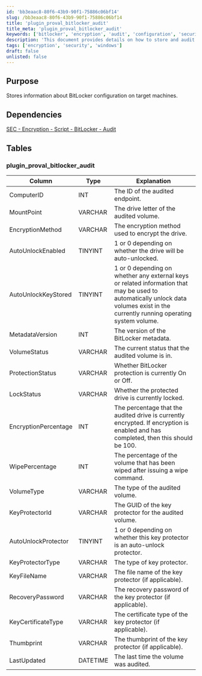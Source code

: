```yaml
---
id: 'bb3eaac8-80f6-43b9-90f1-75886c06bf14'
slug: /bb3eaac8-80f6-43b9-90f1-75886c06bf14
title: 'plugin_proval_bitlocker_audit'
title_meta: 'plugin_proval_bitlocker_audit'
keywords: ['bitlocker', 'encryption', 'audit', 'configuration', 'security']
description: 'This document provides details on how to store and audit BitLocker configuration information on target machines, including the various parameters and statuses related to BitLocker encryption.'
tags: ['encryption', 'security', 'windows']
draft: false
unlisted: false
---
```


## Purpose

Stores information about BitLocker configuration on target machines.

## Dependencies

[SEC - Encryption - Script - BitLocker - Audit](/docs/d7d933e3-9668-4de9-9f44-7452198ab85a)

## Tables

### plugin_proval_bitlocker_audit

| Column                     | Type      | Explanation                                                                                                                     |
|---------------------------|-----------|-------------------------------------------------------------------------------------------------------------------------------|
| ComputerID                | INT       | The ID of the audited endpoint.                                                                                               |
| MountPoint                | VARCHAR   | The drive letter of the audited volume.                                                                                       |
| EncryptionMethod          | VARCHAR   | The encryption method used to encrypt the drive.                                                                              |
| AutoUnlockEnabled         | TINYINT   | 1 or 0 depending on whether the drive will be auto-unlocked.                                                                  |
| AutoUnlockKeyStored       | TINYINT   | 1 or 0 depending on whether any external keys or related information that may be used to automatically unlock data volumes exist in the currently running operating system volume. |
| MetadataVersion           | INT       | The version of the BitLocker metadata.                                                                                        |
| VolumeStatus              | VARCHAR   | The current status that the audited volume is in.                                                                            |
| ProtectionStatus          | VARCHAR   | Whether BitLocker protection is currently On or Off.                                                                         |
| LockStatus                | VARCHAR   | Whether the protected drive is currently locked.                                                                              |
| EncryptionPercentage      | INT       | The percentage that the audited drive is currently encrypted. If encryption is enabled and has completed, then this should be 100. |
| WipePercentage            | INT       | The percentage of the volume that has been wiped after issuing a wipe command.                                               |
| VolumeType                | VARCHAR   | The type of the audited volume.                                                                                               |
| KeyProtectorId            | VARCHAR   | The GUID of the key protector for the audited volume.                                                                         |
| AutoUnlockProtector       | TINYINT   | 1 or 0 depending on whether this key protector is an auto-unlock protector.                                                  |
| KeyProtectorType          | VARCHAR   | The type of key protector.                                                                                                    |
| KeyFileName               | VARCHAR   | The file name of the key protector (if applicable).                                                                          |
| RecoveryPassword          | VARCHAR   | The recovery password of the key protector (if applicable).                                                                   |
| KeyCertificateType        | VARCHAR   | The certificate type of the key protector (if applicable).                                                                    |
| Thumbprint                | VARCHAR   | The thumbprint of the key protector (if applicable).                                                                         |
| LastUpdated               | DATETIME  | The last time the volume was audited.                                                                                         |
